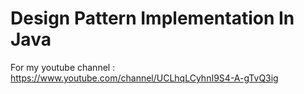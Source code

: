 # Design Pattern Implementation In Java
For my youtube channel : https://www.youtube.com/channel/UCLhqLCyhnI9S4-A-gTvQ3ig
